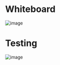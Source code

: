 # Whiteboard

![image](https://github.com/BasharIrani23/data-structures-and-algorithms/assets/129655131/949e432f-4d39-44c7-82c5-12f68a1a8da8)


# Testing

![image](https://github.com/BasharIrani23/data-structures-and-algorithms/assets/129655131/0b25aadd-1d9a-4f4e-984c-128da53009ad)

